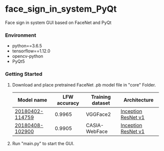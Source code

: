 # face_sign_in_system_PyQt

Face sign in system GUI based on FaceNet and PyQt

### Environment

- python==3.6.5
- tensorflow==1.12.0
- opencv-python
- PyQt5

### Getting Started

1. Download and place pretrained FaceNet .pb model file in "core" Folder.

   | Model name                                                   | LFW accuracy | Training dataset | Architecture                                                 |
   | ------------------------------------------------------------ | ------------ | ---------------- | ------------------------------------------------------------ |
   | [20180402-114759](https://drive.google.com/open?id=1EXPBSXwTaqrSC0OhUdXNmKSh9qJUQ55-) | 0.9965       | VGGFace2         | [Inception ResNet v1](https://github.com/davidsandberg/facenet/blob/master/src/models/inception_resnet_v1.py) |
   | [20180408-102900](https://drive.google.com/open?id=1R77HmFADxe87GmoLwzfgMu_HY0IhcyBz) | 0.9905       | CASIA-WebFace    | [Inception ResNet v1](https://github.com/davidsandberg/facenet/blob/master/src/models/inception_resnet_v1.py) |

4. Run "main.py" to start the GUI.

